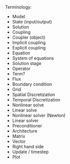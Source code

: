 Terminology:

- Model
- State (input/output)
- Solution
- Coupling
- Coupler (object)
- Implicit coupling
- Explicit coupling
- Equation
- System of equations
- Solution stage
- Operator
- Term?
- Flux
- Boundary condition
- Grid
- Spatial Discretization
- Temporal Discretization
- Nonlinear solve
- Linear solve
- Nonlinear solver (Newton)
- Linear solver
- Preconditioner
- Architecture
- Matrix
- Vector
- Right hand side
- Update / timestep
- Plot
